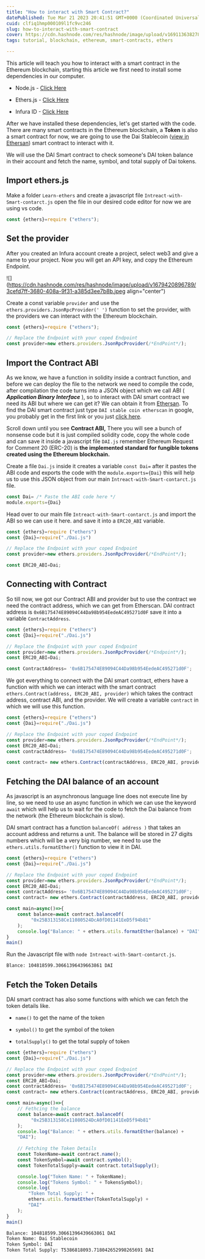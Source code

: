 ```yaml
---
title: "How to interact with Smart Contract?"
datePublished: Tue Mar 21 2023 20:41:51 GMT+0000 (Coordinated Universal Time)
cuid: clfiq1hmp000109l1fc9vc246
slug: how-to-interact-with-smart-contract
cover: https://cdn.hashnode.com/res/hashnode/image/upload/v1691136382782/f33c5229-9c92-4d5a-b55b-2ec23cb98585.jpeg
tags: tutorial, blockchain, ethereum, smart-contracts, ethers

---
```


This article will teach you how to interact with a smart contract in the Ethereum blockchain, starting this article we first need to install some dependencies in our computer.

* Node.js - [Click Here](https://nodejs.org)
    
* Ethers.js - [Click Here](https://docs.ethers.org/v5/getting-started/)
    
* Infura ID - [Click Here](https://www.infura.io)
    

After we have installed these dependencies, let's get started with the code. There are many smart contracts in the Ethereum blockchain, a **Token** is also a smart contract for now, we are going to use the Dai Stablecoin ([view in Ethersan](https://etherscan.io/token/0x6b175474e89094c44da98b954eedeac495271d0f)) smart contract to interact with it.

We will use the DAI Smart contract to check someone's DAI token balance in their account and fetch the name, symbol, and total supply of Dai tokens.

## Import ethers.js

Make a folder `Learn-ethers` and create a javascript file `Intreact-with-Smart-contarct.js` open the file in our desired code editor for now we are using vs code.

```javascript
const {ethers}=require ("ethers");
```

## Set the provider

After you created an Infura account create a project, select web3 and give a name to your project. Now you will get an API key, and copy the Ethereum Endpoint.

![](https://cdn.hashnode.com/res/hashnode/image/upload/v1679420896789/3cefd7ff-3680-408a-9f31-a385d3ee7b8b.jpeg align="center")

Create a const variable `provider` and use the `ethers.providers.JsonRpcProvider(' ')` function to set the provider, with the providers we can interact with the Ethereum blockchain.

```javascript
const {ethers}=require ("ethers");

// Replace the Endpoint with your coped Endpoint
const provider=new ethers.providers.JsonRpcProvider(/*EndPoint*/);
```

## Import the Contract ABI

As we know, we have a function in solidity inside a contract function, and before we can deploy the file to the network we need to compile the code, after compilation the code turns into a JSON object which we call ABI ( ***Application Binary Interface*** ), so to interact with DAI smart contract we need its ABI but where we can get it? We can obtain it from [Ethersan](https://etherscan.io). To find the DAI smart contract just type `DAI stable coin etherscan` in google, you probably get in the first link or you just [click here](https://etherscan.io/token/0x6b175474e89094c44da98b954eedeac495271d0f#code).

Scroll down until you see **Contract ABI,** There you will see a bunch of nonsense code but it is just compiled solidity code, copy the whole code and can save it inside a javascript file `DAI.js` remember Ethereum Request for Comment 20 (ERC-20) is **the implemented standard for fungible tokens created using the Ethereum blockchain.**

Create a file `Dai.js` inside it creates a variable `const Dai=` after it pastes the ABI code and exports the code with the `module.exports={Dai}` this will help us to use this JSON object from our main `Intreact-with-Smart-contarct.js` file.

```javascript
const Dai= /* Paste the ABI code here */
module.exports={Dai}
```

Head over to our main file `Intreact-with-Smart-contarct.js` and import the ABI so we can use it here. and save it into a `ERC20_ABI` variable.

```javascript
const {ethers}=require ("ethers")
const {Dai}=require("./Dai.js")

// Replace the Endpoint with your coped Endpoint
const provider=new ethers.providers.JsonRpcProvider(/*EndPoint*/);

const ERC20_ABI=Dai;
```

## Connecting with Contract

So till now, we got our Contract ABI and provider but to use the contract we need the contract address, which we can get from Etherscan. DAI contract address is `0x6B175474E89094C44Da98b954EedeAC495271d0F` save it into a variable `ContractAddress`.

```javascript
const {ethers}=require ("ethers")
const {Dai}=require("./Dai.js")

// Replace the Endpoint with your coped Endpoint
const provider=new ethers.providers.JsonRpcProvider(/*Endpoint*/);
const ERC20_ABI=Dai;

const ContractAddress= '0x6B175474E89094C44Da98b954EedeAC495271d0F';
```

We got everything to connect with the DAI smart contract, ethers have a function with which we can interact with the smart contract `ethers.Contract(address, ERC20_ABI, provider)` which takes the contract address, contract ABI, and the provider. We will create a variable `contract` in which we will use this function.

```javascript
const {ethers}=require ("ethers")
const {Dai}=require("./Dai.js")

// Replace the Endpoint with your coped Endpoint
const provider=new ethers.providers.JsonRpcProvider(/*EndPoint*/);
const ERC20_ABI=Dai;
const contractAddress= '0x6B175474E89094C44Da98b954EedeAC495271d0F';

const contract= new ethers.Contract(contractAddress, ERC20_ABI, provider);
```

## Fetching the DAI balance of an account

As javascript is an asynchronous language line does not execute line by line, so we need to use an async function in which we can use the keyword `await` which will help us to wait for the code to fetch the Dai balance from the network (the Ethereum blockchain is slow).

DAI smart contract has a function `balanceOf( address )` that takes an account address and returns a unit. The balance will be stored in 27 digits numbers which will be a very big number, we need to use the `ethers.utils.formatEther()` function to view it in DAI.

```javascript
const {ethers}=require ("ethers")
const {Dai}=require("./Dai.js")

// Replace the Endpoint with your coped Endpoint
const provider=new ethers.providers.JsonRpcProvider(/*EndPoint*/);
const ERC20_ABI=Dai;
const contractAddress= '0x6B175474E89094C44Da98b954EedeAC495271d0F';
const contract= new ethers.Contract(contractAddress, ERC20_ABI, provider);

const main=async()=>{
    const balance=await contract.balanceOf(
         "0x25B313158Ce11080524DcA0fD01141EeD5f94b81"
    );
    console.log("Balance: " + ethers.utils.formatEther(balance) + "DAI");
}
main()
```

Run the Javascript file with `node Intreact-with-Smart-contarct.js`.

```bash
Blance: 104818599.30661396439663861 DAI
```

## Fetch the Token Details

DAI smart contract has also some functions with which we can fetch the token details like.

* `name()` to get the name of the token
    
* `symbol()` to get the symbol of the token
    
* `totalSupply()` to get the total supply of token
    

```javascript
const {ethers}=require ("ethers")
const {Dai}=require("./Dai.js")

// Replace the Endpoint with your coped Endpoint
const provider=new ethers.providers.JsonRpcProvider(/*EndPoint*/);
const ERC20_ABI=Dai;
const contractAddress= '0x6B175474E89094C44Da98b954EedeAC495271d0F';
const contract= new ethers.Contract(contractAddress, ERC20_ABI, provider);

const main=async()=>{
    // Fethcing the balance
    const balance=await contract.balanceOf(
         "0x25B313158Ce11080524DcA0fD01141EeD5f94b81"
    );
    console.log("Balance: " + ethers.utils.formatEther(balance) +
    "DAI");
    
    // Fetching the Token Details
    const TokenName=await contract.name();
    const TokenSymbol=await contract.symbol();
    const TokenTotalSupply=await contract.totalSupply();

    console.log("Token Name: " + TokenName);
    console.log("Tokens Symbol: " + TokensSymbol);
    console.log(
        "Token Total Supply: " + 
        ethers.utils.formatEther(TokenTotalSupply) +
        "DAI"
    );
}
main()
```

```bash
Balance: 104818599.30661396439663861 DAI
Token Name: Dai Stablecoin
Token Symbol: DAI
Token Total Supply: T5386818093.718042652998265691 DAI
```